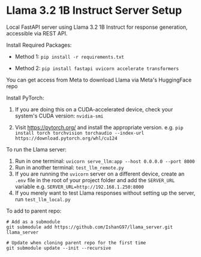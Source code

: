 # Llama 3.2 1B Instruct Server Setup

Local FastAPI server using Llama 3.2 1B Instruct for response generation, accessible via REST API.

Install Required Packages:

- Method 1: `pip install -r requirements.txt`

- Method 2: `pip install fastapi uvicorn accelerate transformers`

You can get access from Meta to download Llama via Meta's HuggingFace repo

Install PyTorch:

1. If you are doing this on a CUDA-accelerated device, check your system's CUDA version: `nvidia-smi`

2. Visit https://pytorch.org/ and install the appropriate version. e.g. `pip install torch torchvision torchaudio --index-url https://download.pytorch.org/whl/cu124`

To run the Llama server:

1. Run in  one terminal: `uvicorn serve_llm:app --host 0.0.0.0 --port 8000` 
2. Run in another terminal: `test_llm_remote.py`
3. If you are running the `uvicorn` server on a different device, create an `.env` file in the root of your project folder and add the `SERVER_URL` variable e.g. `SERVER_URL=http://192.168.1.250:8000`
4. If you merely want to test Llama responses without setting up the server, run `test_llm_local.py`

To add to parent repo:
```
# Add as a submodule
git submodule add https://github.com/IshanG97/llama_server.git llama_server

# Update when cloning parent repo for the first time
git submodule update --init --recursive

```